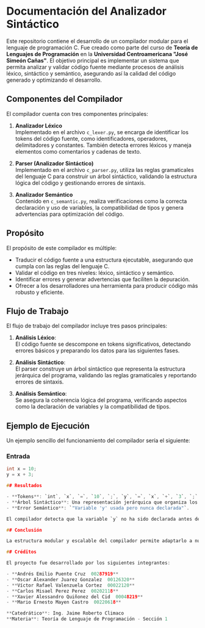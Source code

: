# Documentación del Analizador Sintáctico

Este repositorio contiene el desarrollo de un compilador modular para el lenguaje de programación C. Fue creado como parte del curso de **Teoría de Lenguajes de Programación** en la **Universidad Centroamericana "José Simeón Cañas"**. El objetivo principal es implementar un sistema que permita analizar y validar código fuente mediante procesos de análisis léxico, sintáctico y semántico, asegurando así la calidad del código generado y optimizando el desarrollo.

## Componentes del Compilador

El compilador cuenta con tres componentes principales:

1. **Analizador Léxico**  
   Implementado en el archivo `c_lexer.py`, se encarga de identificar los tokens del código fuente, como identificadores, operadores, delimitadores y constantes. También detecta errores léxicos y maneja elementos como comentarios y cadenas de texto.

2. **Parser (Analizador Sintáctico)**  
   Implementado en el archivo `c_parser.py`, utiliza las reglas gramaticales del lenguaje C para construir un árbol sintáctico, validando la estructura lógica del código y gestionando errores de sintaxis.

3. **Analizador Semántico**  
   Contenido en `c_semantic.py`, realiza verificaciones como la correcta declaración y uso de variables, la compatibilidad de tipos y genera advertencias para optimización del código.

## Propósito

El propósito de este compilador es múltiple:
- Traducir el código fuente a una estructura ejecutable, asegurando que cumpla con las reglas del lenguaje C.
- Validar el código en tres niveles: léxico, sintáctico y semántico.
- Identificar errores y generar advertencias que faciliten la depuración.
- Ofrecer a los desarrolladores una herramienta para producir código más robusto y eficiente.

## Flujo de Trabajo

El flujo de trabajo del compilador incluye tres pasos principales:

1. **Análisis Léxico**:  
   El código fuente se descompone en tokens significativos, detectando errores básicos y preparando los datos para las siguientes fases.

2. **Análisis Sintáctico**:  
   El parser construye un árbol sintáctico que representa la estructura jerárquica del programa, validando las reglas gramaticales y reportando errores de sintaxis.

3. **Análisis Semántico**:  
   Se asegura la coherencia lógica del programa, verificando aspectos como la declaración de variables y la compatibilidad de tipos.

## Ejemplo de Ejecución

Un ejemplo sencillo del funcionamiento del compilador sería el siguiente:

### Entrada
```c
int x = 10;
y = x + 3;

## Resultados

- **Tokens**: `int`, `x`, `=`, `10`, `;`, `y`, `=`, `x`, `+`, `3`, `;`.
- **Árbol Sintáctico**: Una representación jerárquica que organiza los elementos del código según las reglas del lenguaje.
- **Error Semántico**: `"Variable 'y' usada pero nunca declarada"`.

El compilador detecta que la variable `y` no ha sido declarada antes de su uso, lo que representa un error crítico.

## Conclusión

La estructura modular y escalable del compilador permite adaptarlo a nuevas necesidades y lenguajes de programación. Además, integra validaciones detalladas que garantizan código válido y estructurado. Al detectar y resolver errores comunes, optimiza el desarrollo y mejora la calidad del código generado, convirtiéndolo en una herramienta eficaz tanto para aprendizaje como para desarrollo profesional.

## Créditos

El proyecto fue desarrollado por los siguientes integrantes:

- **Andrés Emilio Puente Cruz  00287919**  
- **Oscar Alexander Juarez Gonzalez  00126320**  
- **Víctor Rafael Valenzuela Cortez  00022120**  
- **Carlos Misael Perez Perez  00202118**  
- **Xavier Alessandro Quiñonez del Cid  00048219**  
- **Mario Ernesto Mayen Castro  00220618**  

**Catedrático**: Ing. Jaime Roberto Climaco  
**Materia**: Teoría de Lenguaje de Programación - Sección 1  
